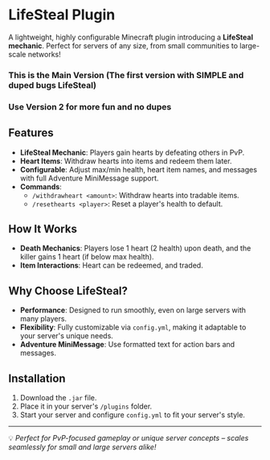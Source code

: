# LifeSteal Plugin

A lightweight, highly configurable Minecraft plugin introducing a **LifeSteal mechanic**. Perfect for servers of any size, from small communities to large-scale networks!

### This is the Main Version (The first version with SIMPLE and duped bugs LifeSteal)
### Use Version 2 for more fun and no dupes

## Features
- **LifeSteal Mechanic**: Players gain hearts by defeating others in PvP.
- **Heart Items**: Withdraw hearts into items and redeem them later.
- **Configurable**: Adjust max/min health, heart item names, and messages with full Adventure MiniMessage support.
- **Commands**:
  - `/withdrawheart <amount>`: Withdraw hearts into tradable items.
  - `/resethearts <player>`: Reset a player's health to default.

## How It Works
- **Death Mechanics**: Players lose 1 heart (2 health) upon death, and the killer gains 1 heart (if below max health).
- **Item Interactions**: Heart can be redeemed, and traded.

## Why Choose LifeSteal?
- **Performance**: Designed to run smoothly, even on large servers with many players.
- **Flexibility**: Fully customizable via `config.yml`, making it adaptable to your server's unique needs.
- **Adventure MiniMessage**: Use formatted text for action bars and messages.

## Installation
1. Download the `.jar` file.
2. Place it in your server's `/plugins` folder.
3. Start your server and configure `config.yml` to fit your server's style.

---

💡 *Perfect for PvP-focused gameplay or unique server concepts – scales seamlessly for small and large servers alike!*

